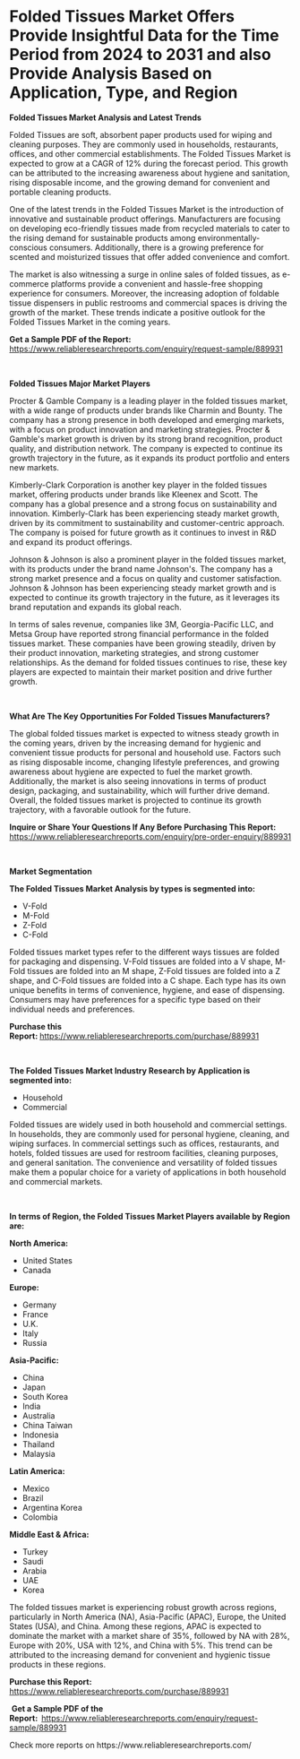<p><h1>Folded Tissues Market Offers Provide Insightful Data for the Time Period from 2024 to 2031 and also Provide Analysis Based on Application, Type, and Region</h1></p><p><strong>Folded Tissues Market Analysis and Latest Trends</strong></p>
<p><p>Folded Tissues are soft, absorbent paper products used for wiping and cleaning purposes. They are commonly used in households, restaurants, offices, and other commercial establishments. The Folded Tissues Market is expected to grow at a CAGR of 12% during the forecast period. This growth can be attributed to the increasing awareness about hygiene and sanitation, rising disposable income, and the growing demand for convenient and portable cleaning products.</p><p>One of the latest trends in the Folded Tissues Market is the introduction of innovative and sustainable product offerings. Manufacturers are focusing on developing eco-friendly tissues made from recycled materials to cater to the rising demand for sustainable products among environmentally-conscious consumers. Additionally, there is a growing preference for scented and moisturized tissues that offer added convenience and comfort.</p><p>The market is also witnessing a surge in online sales of folded tissues, as e-commerce platforms provide a convenient and hassle-free shopping experience for consumers. Moreover, the increasing adoption of foldable tissue dispensers in public restrooms and commercial spaces is driving the growth of the market. These trends indicate a positive outlook for the Folded Tissues Market in the coming years.</p></p>
<p><strong>Get a Sample PDF of the Report:&nbsp;</strong> <a href="https://www.reliableresearchreports.com/enquiry/request-sample/889931">https://www.reliableresearchreports.com/enquiry/request-sample/889931</a></p>
<p>&nbsp;</p>
<p><strong>Folded Tissues Major Market Players</strong></p>
<p><p>Procter & Gamble Company is a leading player in the folded tissues market, with a wide range of products under brands like Charmin and Bounty. The company has a strong presence in both developed and emerging markets, with a focus on product innovation and marketing strategies. Procter & Gamble's market growth is driven by its strong brand recognition, product quality, and distribution network. The company is expected to continue its growth trajectory in the future, as it expands its product portfolio and enters new markets.</p><p>Kimberly-Clark Corporation is another key player in the folded tissues market, offering products under brands like Kleenex and Scott. The company has a global presence and a strong focus on sustainability and innovation. Kimberly-Clark has been experiencing steady market growth, driven by its commitment to sustainability and customer-centric approach. The company is poised for future growth as it continues to invest in R&D and expand its product offerings.</p><p>Johnson & Johnson is also a prominent player in the folded tissues market, with its products under the brand name Johnson's. The company has a strong market presence and a focus on quality and customer satisfaction. Johnson & Johnson has been experiencing steady market growth and is expected to continue its growth trajectory in the future, as it leverages its brand reputation and expands its global reach.</p><p>In terms of sales revenue, companies like 3M, Georgia-Pacific LLC, and Metsa Group have reported strong financial performance in the folded tissues market. These companies have been growing steadily, driven by their product innovation, marketing strategies, and strong customer relationships. As the demand for folded tissues continues to rise, these key players are expected to maintain their market position and drive further growth.</p></p>
<p>&nbsp;</p>
<p><strong>What Are The Key Opportunities For Folded Tissues Manufacturers?</strong></p>
<p><p>The global folded tissues market is expected to witness steady growth in the coming years, driven by the increasing demand for hygienic and convenient tissue products for personal and household use. Factors such as rising disposable income, changing lifestyle preferences, and growing awareness about hygiene are expected to fuel the market growth. Additionally, the market is also seeing innovations in terms of product design, packaging, and sustainability, which will further drive demand. Overall, the folded tissues market is projected to continue its growth trajectory, with a favorable outlook for the future.</p></p>
<p><strong>Inquire or Share Your Questions If Any Before Purchasing This Report:</strong> <a href="https://www.reliableresearchreports.com/enquiry/pre-order-enquiry/889931">https://www.reliableresearchreports.com/enquiry/pre-order-enquiry/889931</a></p>
<p>&nbsp;</p>
<p><strong>Market Segmentation</strong></p>
<p><strong>The Folded Tissues Market Analysis by types is segmented into:</strong></p>
<p><ul><li>V-Fold</li><li>M-Fold</li><li>Z-Fold</li><li>C-Fold</li></ul></p>
<p><p>Folded tissues market types refer to the different ways tissues are folded for packaging and dispensing. V-Fold tissues are folded into a V shape, M-Fold tissues are folded into an M shape, Z-Fold tissues are folded into a Z shape, and C-Fold tissues are folded into a C shape. Each type has its own unique benefits in terms of convenience, hygiene, and ease of dispensing. Consumers may have preferences for a specific type based on their individual needs and preferences.</p></p>
<p><strong>Purchase this Report:&nbsp;</strong><a href="https://www.reliableresearchreports.com/purchase/889931">https://www.reliableresearchreports.com/purchase/889931</a></p>
<p>&nbsp;</p>
<p><strong>The Folded Tissues Market Industry Research by Application is segmented into:</strong></p>
<p><ul><li>Household</li><li>Commercial</li></ul></p>
<p><p>Folded tissues are widely used in both household and commercial settings. In households, they are commonly used for personal hygiene, cleaning, and wiping surfaces. In commercial settings such as offices, restaurants, and hotels, folded tissues are used for restroom facilities, cleaning purposes, and general sanitation. The convenience and versatility of folded tissues make them a popular choice for a variety of applications in both household and commercial markets.</p></p>
<p>&nbsp;</p>
<p><strong>In terms of Region, the Folded Tissues Market Players available by Region are:</strong></p>
<p>
    <p> <strong> North America: </strong>
        <ul>
            <li>United States</li>
            <li>Canada</li>
        </ul>
        </p> 
    <p> <strong> Europe: </strong>
        <ul>
            <li>Germany</li>
            <li>France</li>
            <li>U.K.</li>
            <li>Italy</li>
            <li>Russia</li>
        </ul>
        </p> 
    <p> <strong> Asia-Pacific: </strong>
        <ul>
            <li>China</li>
            <li>Japan</li>
            <li>South Korea</li>
            <li>India</li>
            <li>Australia</li>
            <li>China Taiwan</li>
            <li>Indonesia</li>
            <li>Thailand</li>
            <li>Malaysia</li>
        </ul>
        </p> 
    <p> <strong> Latin America: </strong>
        <ul>
            <li>Mexico</li>
            <li>Brazil</li>
            <li>Argentina Korea</li>
            <li>Colombia</li>
        </ul>
        </p> 
    <p> <strong> Middle East & Africa: </strong>
        <ul>
            <li>Turkey</li>
            <li>Saudi</li>
            <li>Arabia</li>
            <li>UAE</li>
            <li>Korea</li>
        </ul>
    </p>
    </p>
<p><p>The folded tissues market is experiencing robust growth across regions, particularly in North America (NA), Asia-Pacific (APAC), Europe, the United States (USA), and China. Among these regions, APAC is expected to dominate the market with a market share of 35%, followed by NA with 28%, Europe with 20%, USA with 12%, and China with 5%. This trend can be attributed to the increasing demand for convenient and hygienic tissue products in these regions.</p></p>
<p><strong>Purchase this Report: </strong><a href="https://www.reliableresearchreports.com/purchase/889931">https://www.reliableresearchreports.com/purchase/889931</a></p>
<p>&nbsp;<strong>Get a Sample PDF of the Report:&nbsp;&nbsp;</strong><a href="https://www.reliableresearchreports.com/enquiry/request-sample/889931">https://www.reliableresearchreports.com/enquiry/request-sample/889931</a></p>
<p><strong></strong></p>
<p>Check more reports on https://www.reliableresearchreports.com/</p>